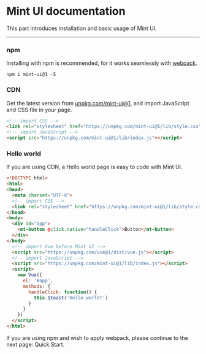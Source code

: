 # Mint UI documentation

This part introduces installation and basic usage of Mint UI.

-------------
### npm
Installing with npm is recommended, for it works seamlessly with [webpack](https://webpack.js.org/).

```shell
npm i mint-ui@1 -S
```

### CDN
Get the latest version from [unpkg.com/mint-ui@1](https://unpkg.com/mint-ui@1/), and import JavaScript and CSS file in your page.

```html
<!-- import CSS -->
<link rel="stylesheet" href="https://unpkg.com/mint-ui@1/lib/style.css">
<!-- import JavaScript -->
<script src="https://unpkg.com/mint-ui@1/lib/index.js"></script>
```


### Hello world
If you are using CDN, a Hello world page is easy to code with Mint UI.

```html
<!DOCTYPE html>
<html>
<head>
  <meta charset="UTF-8">
  <!-- import CSS -->
  <link rel="stylesheet" href="https://unpkg.com/mint-ui@1/lib/style.css">
</head>
<body>
  <div id="app">
    <mt-button @click.native="handleClick">Button</mt-button>
  </div>
</body>
  <!-- import Vue before Mint UI -->
  <script src="https://unpkg.com/vue@1/dist/vue.js"></script>
  <!-- import JavaScript -->
  <script src="https://unpkg.com/mint-ui@1/lib/index.js"></script>
  <script>
    new Vue({
      el: '#app',
      methods: {
        handleClick: function() {
          this.$toast('Hello world!')
        }
      }
    })
  </script>
</html>
```

If you are using npm and wish to apply webpack, please continue to the next page: <a v-link="'/en/quickstart'">Quick Start</a>.
